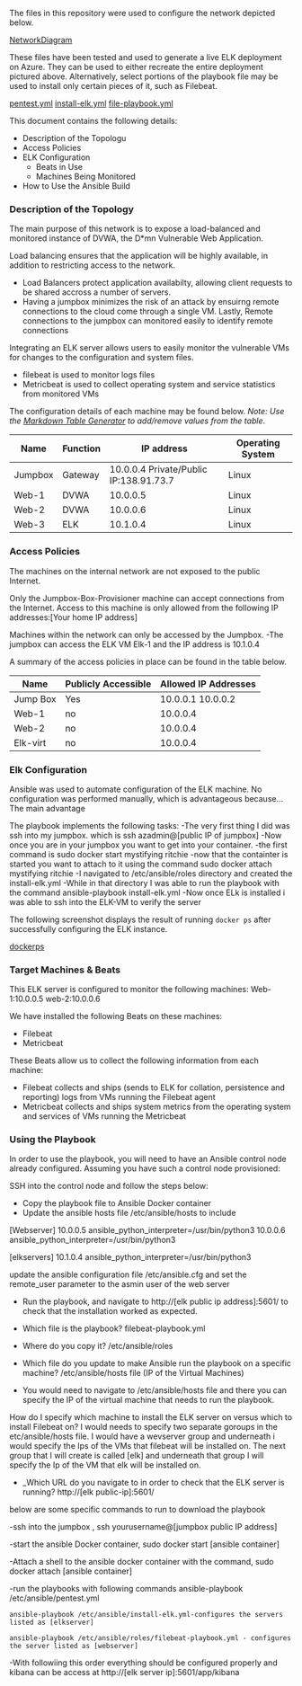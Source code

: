 The files in this repository were used to configure the network depicted below.

[NetworkDiagram](Diagrams/NetworkDiagram.jpg)

These files have been tested and used to generate a live ELK deployment on Azure. 
They can be used to either recreate the entire deployment pictured above. 
Alternatively, select portions of the playbook file may be used to install only certain pieces of it, such as Filebeat.

  [pentest.yml](Ansible/pentest.yml.txt)
  [install-elk.yml](Ansible/install-elk.yml.txt)
  [file-playbook.yml](Ansible/file-playbook.yml.txt)

This document contains the following details:
- Description of the Topologu
- Access Policies
- ELK Configuration
  - Beats in Use
  - Machines Being Monitored
- How to Use the Ansible Build


### Description of the Topology

The main purpose of this network is to expose a load-balanced and monitored instance of DVWA, the D*mn Vulnerable Web Application.

Load balancing ensures that the application will be highly available, in addition to restricting access to the network.
   - Load Balancers protect application availabilty, allowing client requests to be shared accross a number of servers.
   - Having a jumpbox minimizes the risk of an attack by ensuirng remote connections to the cloud come through a single VM. 
     Lastly, Remote connections to the jumpbox can monitored easily to identify remote connections


Integrating an ELK server allows users to easily monitor the vulnerable VMs for changes to the configuration and system files.
- filebeat is used to monitor logs files
- Metricbeat is used to collect operating system and service statistics from monitored VMs

The configuration details of each machine may be found below.
_Note: Use the [Markdown Table Generator](http://www.tablesgenerator.com/markdown_tables) to add/remove values from the table_.

| Name    | Function | IP address                             | Operating System |
|---------|----------|----------------------------------------|------------------|
| Jumpbox | Gateway  | 10.0.0.4 Private/Public IP:138.91.73.7 | Linux            |
| Web-1   | DVWA     | 10.0.0.5                               | Linux            |
| Web-2   | DVWA     | 10.0.0.6                               | Linux            |
| Web-3   | ELK      | 10.1.0.4                               | Linux            |
### Access Policies

The machines on the internal network are not exposed to the public Internet. 

Only the Jumpbox-Box-Provisioner machine can accept connections from the Internet. 
Access to this machine is only allowed from the following IP addresses:[Your home IP address]


Machines within the network can only be accessed by the Jumpbox.
  -The jumpbox can access the ELK VM Elk-1 and the IP address is 10.1.0.4

A summary of the access policies in place can be found in the table below.

| Name     | Publicly Accessible | Allowed IP Addresses |
|----------|---------------------|----------------------|
| Jump Box | Yes                 | 10.0.0.1 10.0.0.2    |
| Web-1    | no                  | 10.0.0.4             |
| Web-2    | no                  | 10.0.0.4             |
| Elk-virt | no                  | 10.0.0.4             |


### Elk Configuration

Ansible was used to automate configuration of the ELK machine. No configuration was performed manually, which is advantageous because...
The main advantage

The playbook implements the following tasks:
-The very first thing I did was ssh into my jumpbox. which is ssh azadmin@[public IP of jumpbox]
-Now once you are in your jumpbox you want to get into your container.
   -the first command is sudo docker start mystifying ritchie
   -now that the containter is started you want to attach to it using the command sudo docker attach mystifying ritchie
-I navigated to /etc/ansible/roles directory and created the install-elk.yml
-While in that directory I was able to run the playbook with the command ansible-playbook install-elk.yml
-Now once ELk is installed i was able to ssh into the ELK-VM to verify the server

The following screenshot displays the result of running `docker ps` after successfully configuring the ELK instance.

[dockerps](Images/dockerps.jpg)

### Target Machines & Beats
This ELK server is configured to monitor the following machines:
Web-1:10.0.0.5
web-2:10.0.0.6

We have installed the following Beats on these machines:
- Filebeat
- Metricbeat

These Beats allow us to collect the following information from each machine:
- Filebeat collects and ships (sends to ELK for collation, persistence and reporting) logs from VMs running the Filebeat agent
- Metricbeat collects and ships system metrics from the operating system and services of VMs running the Metricbeat


### Using the Playbook
In order to use the playbook, you will need to have an Ansible control node already configured. Assuming you have such a control node provisioned: 

SSH into the control node and follow the steps below:
- Copy the playbook file to Ansible Docker container
- Update the ansible hosts file /etc/ansible/hosts to include

[Webserver]
10.0.0.5 ansible_python_interpreter=/usr/bin/python3
10.0.0.6 ansible_python_interpreter=/usr/bin/python3

[elkservers]
10.1.0.4 ansible_python_interpreter=/usr/bin/python3

update the ansible configuration file /etc/ansible.cfg and set the remote_user parameter to the asmin user of the web server
- Run the playbook, and navigate to http://[elk public ip address]:5601/ to check that the installation worked as expected.


- Which file is the playbook? filebeat-playbook.yml 

- Where do you copy it? /etc/ansible/roles

- Which file do you update to make Ansible run the playbook on a specific machine? /etc/ansible/hosts file (IP of the Virtual Machines)

- You would need to navigate to /etc/ansible/hosts file and there you can specify the IP of the virtual machine that needs to run the playbook.

How do I specify which machine to install the ELK server on versus which to install Filebeat on? I would needs to specify two separate goroups in the etc/ansible/hosts file. I would have a wevserver group and underneath i would specify the Ips of the VMs that filebeat will be installed on. The next group that I will create is called [elk] and underneath that group I will specify the Ip of the VM that elk will be installed on.

- _Which URL do you navigate to in order to check that the ELK server is running? http://[elk public-ip]:5601/

below are some specific commands to run to download the playbook

-ssh into the jumpbox , ssh yourusername@[jumpbox public IP address]

-start the ansible Docker container, sudo docker start [ansible container]

-Attach a shell to the ansible docker container with the command, sudo docker attach [ansible container]

-run the playbooks with following commands
    ansible-playbook /etc/ansible/pentest.yml 

    ansible-playbook /etc/ansible/install-elk.yml-configures the servers listed as [elkserver]

    ansible-playbook /etc/ansible/roles/filebeat-playbook.yml - configures the server listed as [webserver]

-With followiing this order everything should be configured properly and kibana can be access at http://[elk server ip]:5601/app/kibana
